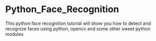 # Python_Face_Recognition
This python face recognition tutorial will show you how to detect and recognize faces using python, opencv and some other sweet python modules

